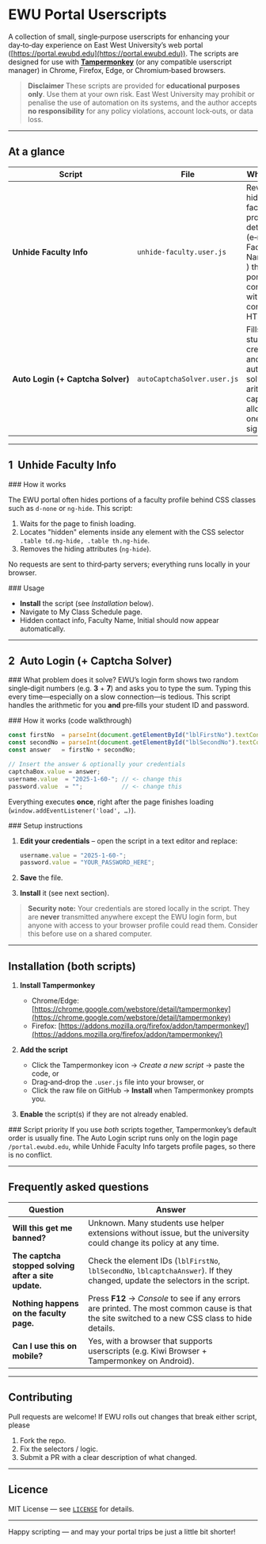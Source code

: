 # EWU Portal Userscripts

A collection of small, single‑purpose userscripts for enhancing your day‑to‑day experience on East West University’s web portal ([https://portal.ewubd.edu](https://portal.ewubd.edu)). The scripts are designed for use with **[Tampermonkey](https://www.tampermonkey.net/)** (or any compatible userscript manager) in Chrome, Firefox, Edge, or Chromium‑based browsers.

> **Disclaimer**
> These scripts are provided for **educational purposes only**.
> Use them at your own risk. East West University may prohibit or penalise the use of automation on its systems, and the author accepts **no responsibility** for any policy violations, account lock‑outs, or data loss.

---

## At a glance

| Script                            | File                         | What it does                                                                                                                                     |
| --------------------------------- | ---------------------------- | ------------------------------------------------------------------------------------------------------------------------------------------------ |
| **Unhide Faculty Info**           | `unhide‑faculty.user.js`     | Reveals hidden faculty profile details (e‑mail, Faculty Name, initial, ) that the portal conceals with CSS or conditional HTML. |
| **Auto Login (+ Captcha Solver)** | `autoCaptchaSolver.user.js` | Fills in your student credentials and automatically solves the arithmetic captcha, allowing one‑click sign‑in.          |

---

## 1  Unhide Faculty Info

\### How it works

The EWU portal often hides portions of a faculty profile behind CSS classes such as `d‑none` or `ng-hide`. This script:

1. Waits for the page to finish loading.
2. Locates "hidden" elements inside any element with the CSS selector `.table td.ng-hide, .table th.ng-hide`.
3. Removes the hiding attributes (`ng-hide`).

No requests are sent to third‑party servers; everything runs locally in your browser.

\### Usage

* **Install** the script (see *Installation* below).
* Navigate to My Class Schedule page.
* Hidden contact info, Faculty Name, Initial should now appear automatically.

---

## 2  Auto Login (+ Captcha Solver)

\### What problem does it solve?
EWU’s login form shows two random single‑digit numbers (e.g. **3** + **7**) and asks you to type the sum. Typing this every time—especially on a slow connection—is tedious. This script handles the arithmetic for you **and** pre‑fills your student ID and password.

\### How it works (code walkthrough)

```javascript
const firstNo  = parseInt(document.getElementById("lblFirstNo").textContent.trim());
const secondNo = parseInt(document.getElementById("lblSecondNo").textContent.trim());
const answer   = firstNo + secondNo;

// Insert the answer & optionally your credentials
captchaBox.value = answer;
username.value  = "2025-1-60-"; // <- change this
password.value  = "";           // <- change this
```

Everything executes **once**, right after the page finishes loading (`window.addEventListener('load', …)`).

\### Setup instructions

1. **Edit your credentials** – open the script in a text editor and replace:

   ```javascript
   username.value = "2025-1-60-";
   password.value = "YOUR_PASSWORD_HERE";
   ```
2. **Save** the file.
3. **Install** it (see next section).

> **Security note:** Your credentials are stored locally in the script.
> They are **never** transmitted anywhere except the EWU login form, but anyone with access to your browser profile could read them. Consider this before use on a shared computer.

---

## Installation (both scripts)

1. **Install Tampermonkey**

   * Chrome/Edge: [https://chrome.google.com/webstore/detail/tampermonkey](https://chrome.google.com/webstore/detail/tampermonkey)
   * Firefox: [https://addons.mozilla.org/firefox/addon/tampermonkey/](https://addons.mozilla.org/firefox/addon/tampermonkey/)
2. **Add the script**

   * Click the Tampermonkey icon → *Create a new script* → paste the code, or
   * Drag‑and‑drop the `.user.js` file into your browser, or
   * Click the raw file on GitHub → **Install** when Tampermonkey prompts you.
3. **Enable** the script(s) if they are not already enabled.

\### Script priority
If you use *both* scripts together, Tampermonkey’s default order is usually fine. The Auto Login script runs only on the login page `/portal.ewubd.edu`, while Unhide Faculty Info targets profile pages, so there is no conflict.

---

## Frequently asked questions

| Question                                             | Answer                                                                                                                                          |
| ---------------------------------------------------- | ----------------------------------------------------------------------------------------------------------------------------------------------- |
| **Will this get me banned?**                         | Unknown. Many students use helper extensions without issue, but the university could change its policy at any time.                             |
| **The captcha stopped solving after a site update.** | Check the element IDs (`lblFirstNo`, `lblSecondNo`, `lblcaptchaAnswer`). If they changed, update the selectors in the script.                   |
| **Nothing happens on the faculty page.**             | Press **F12** → *Console* to see if any errors are printed. The most common cause is that the site switched to a new CSS class to hide details. |
| **Can I use this on mobile?**                        | Yes, with a browser that supports userscripts (e.g. Kiwi Browser + Tampermonkey on Android).                                                    |

---

## Contributing

Pull requests are welcome! If EWU rolls out changes that break either script, please

1. Fork the repo.
2. Fix the selectors / logic.
3. Submit a PR with a clear description of what changed.

---

## Licence

MIT License — see [`LICENSE`](LICENSE) for details.

---

Happy scripting — and may your portal trips be just a little bit shorter!
